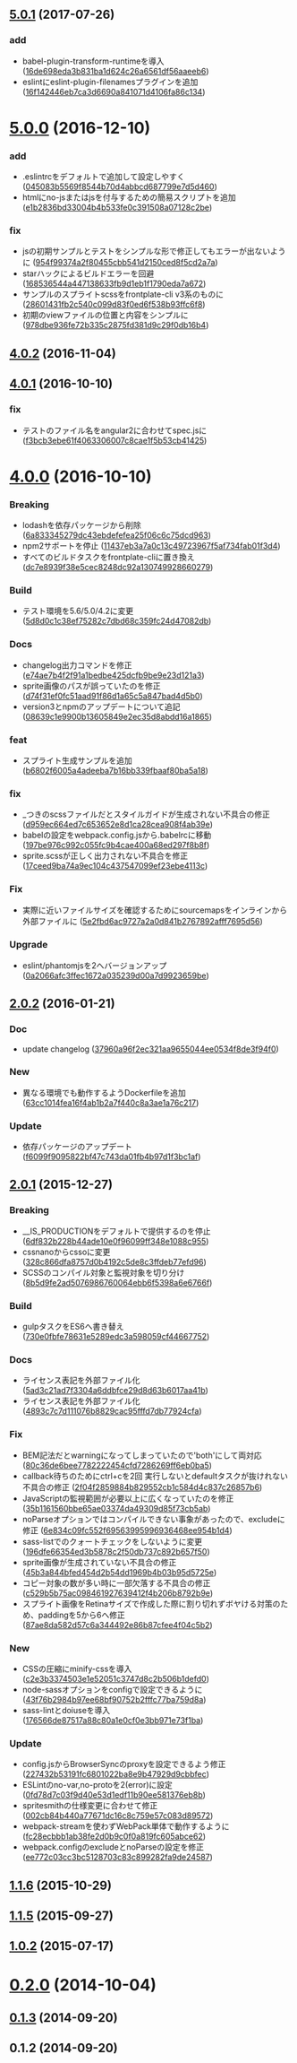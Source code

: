 <a name="5.0.1"></a>
## [5.0.1](https://github.com/frontainer/frontplate/compare/v5.0.0...v5.0.1) (2017-07-26)


### add

* babel-plugin-transform-runtimeを導入 ([16de698eda3b831ba1d624c26a6561df56aaeeb6](https://github.com/frontainer/frontplate/commit/16de698eda3b831ba1d624c26a6561df56aaeeb6))
* eslintにeslint-plugin-filenamesプラグインを追加 ([16f142446eb7ca3d6690a841071d4106fa86c134](https://github.com/frontainer/frontplate/commit/16f142446eb7ca3d6690a841071d4106fa86c134))



<a name="5.0.0"></a>
# [5.0.0](https://github.com/frontainer/frontplate/compare/v4.0.2...v5.0.0) (2016-12-10)


### add

* .eslintrcをデフォルトで追加して設定しやすく ([045083b5569f8544b70d4abbcd687799e7d5d460](https://github.com/frontainer/frontplate/commit/045083b5569f8544b70d4abbcd687799e7d5d460))
* htmlにno-jsまたはjsを付与するための簡易スクリプトを追加 ([e1b2836bd33004b4b533fe0c391508a07128c2be](https://github.com/frontainer/frontplate/commit/e1b2836bd33004b4b533fe0c391508a07128c2be))

### fix

* jsの初期サンプルとテストをシンプルな形で修正してもエラーが出ないように ([954f99374a2f80455cbb541d2150ced8f5cd2a7a](https://github.com/frontainer/frontplate/commit/954f99374a2f80455cbb541d2150ced8f5cd2a7a))
* starハックによるビルドエラーを回避 ([168536544a447138633fb9d1eb1f1790eda7a672](https://github.com/frontainer/frontplate/commit/168536544a447138633fb9d1eb1f1790eda7a672))
* サンプルのスプライトscssをfrontplate-cli v3系のものに ([28601431fb2c540c099d83f0ed6f538b93ffc6f8](https://github.com/frontainer/frontplate/commit/28601431fb2c540c099d83f0ed6f538b93ffc6f8))
* 初期のviewファイルの位置と内容をシンプルに ([978dbe936fe72b335c2875fd381d9c29f0db16b4](https://github.com/frontainer/frontplate/commit/978dbe936fe72b335c2875fd381d9c29f0db16b4))



<a name="4.0.2"></a>
## [4.0.2](https://github.com/frontainer/frontplate/compare/v4.0.1...v4.0.2) (2016-11-04)




<a name="4.0.1"></a>
## [4.0.1](https://github.com/frontainer/frontplate/compare/v4.0.0...v4.0.1) (2016-10-10)


### fix

* テストのファイル名をangular2に合わせてspec.jsに ([f3bcb3ebe61f4063306007c8cae1f5b53cb41425](https://github.com/frontainer/frontplate/commit/f3bcb3ebe61f4063306007c8cae1f5b53cb41425))



<a name="4.0.0"></a>
# [4.0.0](https://github.com/frontainer/frontplate/compare/v3.1.0...v4.0.0) (2016-10-10)


### Breaking

* lodashを依存パッケージから削除 ([6a833345279dc43ebdefefea25f06c6c75dcd963](https://github.com/frontainer/frontplate/commit/6a833345279dc43ebdefefea25f06c6c75dcd963))
* npm2サポートを停止 ([11437eb3a7a0c13c49723967f5af734fab01f3d4](https://github.com/frontainer/frontplate/commit/11437eb3a7a0c13c49723967f5af734fab01f3d4))
* すべてのビルドタスクをfrontplate-cliに置き換え ([dc7e8939f38e5cec8248dc92a130749928660279](https://github.com/frontainer/frontplate/commit/dc7e8939f38e5cec8248dc92a130749928660279))

### Build

* テスト環境を5.6/5.0/4.2に変更 ([5d8d0c1c38ef75282c7dbd68c359fc24d47082db](https://github.com/frontainer/frontplate/commit/5d8d0c1c38ef75282c7dbd68c359fc24d47082db))

### Docs

* changelog出力コマンドを修正 ([e74ae7b4f2f91a1bedbe425dcfb9be9e23d121a3](https://github.com/frontainer/frontplate/commit/e74ae7b4f2f91a1bedbe425dcfb9be9e23d121a3))
* sprite画像のパスが誤っていたのを修正 ([d74f31ef0fc51aad91f86d1a65c5a847bad4d5b0](https://github.com/frontainer/frontplate/commit/d74f31ef0fc51aad91f86d1a65c5a847bad4d5b0))
* version3とnpmのアップデートについて追記 ([08639c1e9900b13605849e2ec35d8abdd16a1865](https://github.com/frontainer/frontplate/commit/08639c1e9900b13605849e2ec35d8abdd16a1865))

### feat

* スプライト生成サンプルを追加 ([b6802f6005a4adeeba7b16bb339fbaaf80ba5a18](https://github.com/frontainer/frontplate/commit/b6802f6005a4adeeba7b16bb339fbaaf80ba5a18))

### fix

* _つきのscssファイルだとスタイルガイドが生成されない不具合の修正 ([d959ec664ed7c653652e8d1ca28cea908f4ab39e](https://github.com/frontainer/frontplate/commit/d959ec664ed7c653652e8d1ca28cea908f4ab39e))
* babelの設定をwebpack.config.jsから.babelrcに移動 ([197be976c992c055fc9b4cae400a68ed297f8b8f](https://github.com/frontainer/frontplate/commit/197be976c992c055fc9b4cae400a68ed297f8b8f))
* sprite.scssが正しく出力されない不具合を修正 ([17ceed9ba74a9ec104c437547099ef23ebe4113c](https://github.com/frontainer/frontplate/commit/17ceed9ba74a9ec104c437547099ef23ebe4113c))

### Fix

* 実際に近いファイルサイズを確認するためにsourcemapsをインラインから外部ファイルに ([5e2fbd6ac9727a2a0d841b2767892afff7695d56](https://github.com/frontainer/frontplate/commit/5e2fbd6ac9727a2a0d841b2767892afff7695d56))

### Upgrade

* eslint/phantomjsを2へバージョンアップ ([0a2066afc3ffec1672a035239d00a7d9923659be](https://github.com/frontainer/frontplate/commit/0a2066afc3ffec1672a035239d00a7d9923659be))



<a name="2.0.2"></a>
## [2.0.2](https://github.com/frontainer/frontplate/compare/2.0.1...2.0.2) (2016-01-21)


### Doc

* update changelog ([37960a96f2ec321aa9655044ee0534f8de3f94f0](https://github.com/frontainer/frontplate/commit/37960a96f2ec321aa9655044ee0534f8de3f94f0))

### New

* 異なる環境でも動作するようDockerfileを追加 ([63cc1014fea16f4ab1b2a7f440c8a3ae1a76c217](https://github.com/frontainer/frontplate/commit/63cc1014fea16f4ab1b2a7f440c8a3ae1a76c217))

### Update

* 依存パッケージのアップデート ([f6099f9095822bf47c743da01fb4b97d1f3bc1af](https://github.com/frontainer/frontplate/commit/f6099f9095822bf47c743da01fb4b97d1f3bc1af))



<a name="2.0.1"></a>
## [2.0.1](https://github.com/frontainer/frontplate/compare/2.0.0...2.0.1) (2015-12-27)


### Breaking

* __IS_PRODUCTIONをデフォルトで提供するのを停止 ([6df832b228b44ade10e0f96099ff348e1088c955](https://github.com/frontainer/frontplate/commit/6df832b228b44ade10e0f96099ff348e1088c955))
* cssnanoからcssoに変更 ([328c866dfa8757d0b4192c5de8c3ffdeb77efd96](https://github.com/frontainer/frontplate/commit/328c866dfa8757d0b4192c5de8c3ffdeb77efd96))
* SCSSのコンパイル対象と監視対象を切り分け ([8b5d9fe2ad5076986760064ebb6f5398a6e6766f](https://github.com/frontainer/frontplate/commit/8b5d9fe2ad5076986760064ebb6f5398a6e6766f))

### Build

* gulpタスクをES6へ書き替え ([730e0fbfe78631e5289edc3a598059cf44667752](https://github.com/frontainer/frontplate/commit/730e0fbfe78631e5289edc3a598059cf44667752))

### Docs

* ライセンス表記を外部ファイル化 ([5ad3c21ad7f3304a6ddbfce29d8d63b6017aa41b](https://github.com/frontainer/frontplate/commit/5ad3c21ad7f3304a6ddbfce29d8d63b6017aa41b))
* ライセンス表記を外部ファイル化 ([4893c7c7d111076b8829cac95fffd7db77924cfa](https://github.com/frontainer/frontplate/commit/4893c7c7d111076b8829cac95fffd7db77924cfa))

### Fix

* BEM記法だとwarningになってしまっていたので'both'にして両対応 ([80c36de6bee7782222454cfd7286269ff6eb0ba5](https://github.com/frontainer/frontplate/commit/80c36de6bee7782222454cfd7286269ff6eb0ba5))
* callback待ちのためにctrl+cを2回 実行しないとdefaultタスクが抜けれない不具合の修正 ([2f04f2859884b829552cb1c584d4c837c26857b6](https://github.com/frontainer/frontplate/commit/2f04f2859884b829552cb1c584d4c837c26857b6))
* JavaScriptの監視範囲が必要以上に広くなっていたのを修正 ([35b1161560bbe65ae03374da49309d85f73cb5ab](https://github.com/frontainer/frontplate/commit/35b1161560bbe65ae03374da49309d85f73cb5ab))
* noParseオプションではコンパイルできない事象があったので、excludeに修正 ([6e834c09fc552f69563995996936468ee954b1d4](https://github.com/frontainer/frontplate/commit/6e834c09fc552f69563995996936468ee954b1d4))
* sass-listでのクォートチェックをしないように変更 ([196dfe66354ed3b5878c2f50db737c892b657f50](https://github.com/frontainer/frontplate/commit/196dfe66354ed3b5878c2f50db737c892b657f50))
* sprite画像が生成されていない不具合の修正 ([45b3a844bfed454d2b54dd1969b4b03b95d5725e](https://github.com/frontainer/frontplate/commit/45b3a844bfed454d2b54dd1969b4b03b95d5725e))
* コピー対象の数が多い時に一部欠落する不具合の修正 ([c529b5b75ac098461927639412f4b206b8792b9e](https://github.com/frontainer/frontplate/commit/c529b5b75ac098461927639412f4b206b8792b9e))
* スプライト画像をRetinaサイズで作成した際に割り切れずボヤける対策のため、paddingを5から6へ修正 ([87ae8da582d57c6a344492e86b87cfee4f04c5b2](https://github.com/frontainer/frontplate/commit/87ae8da582d57c6a344492e86b87cfee4f04c5b2))

### New

* CSSの圧縮にminify-cssを導入 ([c2e3b3374503e1e52051c3747d8c2b506b1defd0](https://github.com/frontainer/frontplate/commit/c2e3b3374503e1e52051c3747d8c2b506b1defd0))
* node-sassオプションをconfigで設定できるように ([43f76b2984b97ee68bf90752b2fffc77ba759d8a](https://github.com/frontainer/frontplate/commit/43f76b2984b97ee68bf90752b2fffc77ba759d8a))
* sass-lintとdoiuseを導入 ([176566de87517a88c80a1e0cf0e3bb971e73f1ba](https://github.com/frontainer/frontplate/commit/176566de87517a88c80a1e0cf0e3bb971e73f1ba))

### Update

* config.jsからBrowserSyncのproxyを設定できるよう修正 ([227432b53191fc6801022ba8e9b47929d9cbbfec](https://github.com/frontainer/frontplate/commit/227432b53191fc6801022ba8e9b47929d9cbbfec))
* ESLintのno-var,no-protoを2(error)に設定 ([0fd78d7c03f9d40e53d1edf11b90ee581376eb8b](https://github.com/frontainer/frontplate/commit/0fd78d7c03f9d40e53d1edf11b90ee581376eb8b))
* spritesmithの仕様変更に合わせて修正 ([002cb84b440a77671dc16c8c759e57c083d89572](https://github.com/frontainer/frontplate/commit/002cb84b440a77671dc16c8c759e57c083d89572))
* webpack-streamを使わずWebPack単体で動作するように ([fc28ecbbb1ab38fe2d0b9c0f0a819fc605abce62](https://github.com/frontainer/frontplate/commit/fc28ecbbb1ab38fe2d0b9c0f0a819fc605abce62))
* webpack.configのexcludeとnoParseの設定を修正 ([ee772c03cc3bc5128703c83c899282fa9de24587](https://github.com/frontainer/frontplate/commit/ee772c03cc3bc5128703c83c899282fa9de24587))



<a name="1.1.6"></a>
## [1.1.6](https://github.com/frontainer/frontplate/compare/1.1.5...1.1.6) (2015-10-29)




<a name="1.1.5"></a>
## [1.1.5](https://github.com/frontainer/frontplate/compare/1.1.4...1.1.5) (2015-09-27)




<a name="1.0.2"></a>
## [1.0.2](https://github.com/frontainer/frontplate/compare/1.0.1...1.0.2) (2015-07-17)




<a name="0.2.0"></a>
# [0.2.0](https://github.com/frontainer/frontplate/compare/0.1.3...0.2.0) (2014-10-04)




<a name="0.1.3"></a>
## [0.1.3](https://github.com/frontainer/frontplate/compare/0.1.2...0.1.3) (2014-09-20)




<a name="0.1.2"></a>
## 0.1.2 (2014-09-20)




